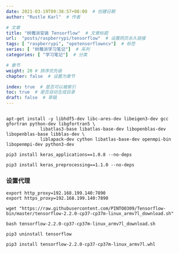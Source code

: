 ```yaml
---
date: 2021-03-19T09:38:57+08:00  # 创建日期
author: "Rustle Karl"  # 作者

# 文章
title: "树莓派安装 Tensorflow"  # 文章标题
url:  "posts/raspberrypi/tensorflow"  # 设置网页永久链接
tags: [ "raspberrypi", "opetensorflowncv"]  # 标签
series: [ "树莓派学习笔记"]  # 系列
categories: [ "学习笔记"]  # 分类

# 章节
weight: 20 # 排序优先级
chapter: false  # 设置为章节

index: true  # 是否可以被索引
toc: true  # 是否自动生成目录
draft: false  # 草稿
---
```


```shell

```

```shell
apt-get install -y libhdf5-dev libc-ares-dev libeigen3-dev gcc gfortran python-dev libgfortran5 \
             libatlas3-base libatlas-base-dev libopenblas-dev libopenblas-base libblas-dev \
             liblapack-dev cython libatlas-base-dev openmpi-bin libopenmpi-dev python3-dev
```

```shell
pip3 install keras_applications==1.0.8 --no-deps
```

```shell
pip3 install keras_preprocessing==1.1.0 --no-deps
```

### 设置代理

```shell
export http_proxy=192.168.199.140:7890
export https_proxy=192.168.199.140:7890
```

```shell
wget "https://raw.githubusercontent.com/PINTO0309/Tensorflow-bin/master/tensorflow-2.2.0-cp37-cp37m-linux_armv7l_download.sh"
```

```shell
bash tensorflow-2.2.0-cp37-cp37m-linux_armv7l_download.sh
```
```shell
pip3 uninstall tensorflow
```
```shell
pip3 install tensorflow-2.2.0-cp37-cp37m-linux_armv7l.whl
```

```shell

```
